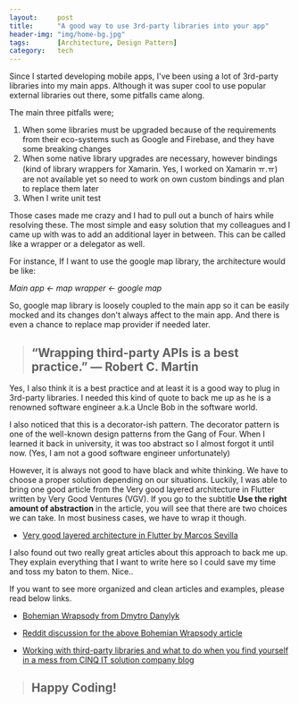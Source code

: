 ```yaml
---
layout:     post
title:      "A good way to use 3rd-party libraries into your app"
header-img: "img/home-bg.jpg"
tags:       [Architecture, Design Pattern]
category:   tech
---
```


Since I started developing mobile apps, I've been using a lot of 3rd-party libraries into my main apps. Although it was super cool to use popular external libraries out there, some pitfalls came along.

The main three pitfalls were;

1. When some libraries must be upgraded because of the requirements from their eco-systems such as Google and Firebase, and they have some breaking changes
2. When some native library upgrades are necessary, however bindings (kind of library wrappers for Xamarin. Yes, I worked on Xamarin ㅠ.ㅠ) are not available yet so need to work on own custom bindings and plan to replace them later
3. When I write unit test

Those cases made me crazy and I had to pull out a bunch of hairs while resolving these. The most simple and easy solution that my colleagues and I came up with was to add an additional layer in between. This can be called like a wrapper or a delegator as well.

For instance, If I want to use the google map library, the architecture would be like:

*Main app <- map wrapper <- google map*

So, google map library is loosely coupled to the main app so it can be easily mocked and its changes don't always affect to the main app. And there is even a chance to replace map provider if needed later.

><h2>“Wrapping third-party APIs is a best practice.” — Robert C. Martin</h2>

Yes, I also think it is a best practice and at least it is a good way to plug in 3rd-party libraries. I needed this kind of quote to back me up as he is a renowned software engineer a.k.a Uncle Bob in the software world.

I also noticed that this is a decorator-ish pattern. The decorator pattern is one of the well-known design patterns from the Gang of Four. When I learned it back in university, it was too abstract so I almost forgot it until now. (Yes, I am not a good software engineer unfortunately)

However, it is always not good to have black and white thinking. We have to choose a proper solution depending on our situations. Luckily, I was able to bring one good article from the Very good layered architecture in Flutter written by Very Good Ventures (VGV). If you go to the subtitle **Use the right amount of abstraction** in the article, you will see that there are two choices we can take. In most business cases, we have to wrap it though.

- [Very good layered architecture in Flutter by Marcos Sevilla](https://verygood.ventures/blog/very-good-flutter-architecture)

I also found out two really great articles about this approach to back me up. They explain everything that I want to write here so I could save my time and toss my baton to them. Nice..

If you want to see more organized and clean articles and examples, please read below links.

- [Bohemian Wrapsody from Dmytro Danylyk](https://proandroiddev.com/bohemian-wrapsody-86a5ac3c910a)

- [Reddit discussion for the above Bohemian Wrapsody article](https://www.reddit.com/r/androiddev/comments/bfn57b/bohemian_wrapsody_wrapping_thirdparty_apis_is_a/)

- [Working with third-party libraries and what to do when you find yourself in a mess from CINQ IT solution company blog](https://www.cinqict.nl/blog/working-with-third-party-libraries-and-what-to-do-when)

><h2 class="section-heading">Happy Coding!</h2>
